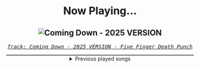 <div align="center"> 
<h1>Now Playing...</h1>

![Coming Down - 2025 VERSION](https://i.scdn.co/image/ab67616d00001e02edab03bf1b60f75e87975f1c)
--
_<samp><a href="https://open.spotify.com/track/3Uxz3VxvsD4YDSO5tHP3Jq">Track: Coming Down - 2025 VERSION - Five Finger Death Punch</a></samp>_

<div style="border: 1px #4B5054 solid"></div>
<details>
  <summary>
    Previous played songs
  </summary>
  <table>
    <thead>
      <tr>
        <th>
          Artist
        </th>
        <th>
          Song
        </th>
        <th>
          Link
        </th>
      </tr>
    </thead>
    <tbody>
      <tr><td>Five Finger Death Punch</td><td>Coming Down - 2025 VERSION</td><td><a href="https://open.spotify.com/track/3Uxz3VxvsD4YDSO5tHP3Jq">https://open.spotify.com/track/3Uxz3VxvsD4YDSO5tHP3Jq</a></td></tr><tr><td>Scary Kids Scaring Kids</td><td>Adrenaline</td><td><a href="https://open.spotify.com/track/2b0yGnhRhCPTQJGpeGFwzi">https://open.spotify.com/track/2b0yGnhRhCPTQJGpeGFwzi</a></td></tr><tr><td>Manafest</td><td>Ready To Go</td><td><a href="https://open.spotify.com/track/7y7djRhusGyJUtICeIMm5N">https://open.spotify.com/track/7y7djRhusGyJUtICeIMm5N</a></td></tr><tr><td>Nick Reynaert</td><td>Angel in Disguise</td><td><a href="https://open.spotify.com/track/76qiCgp7zYaxtsNPtZFhum">https://open.spotify.com/track/76qiCgp7zYaxtsNPtZFhum</a></td></tr><tr><td>Caleb Hyles</td><td>Abstraction - Metal Version</td><td><a href="https://open.spotify.com/track/0WSNqskPoJ10XmPHZGC20H">https://open.spotify.com/track/0WSNqskPoJ10XmPHZGC20H</a></td></tr><tr><td>STARSET</td><td>SILOS</td><td><a href="https://open.spotify.com/track/5tdXeZOLP0dUVhJ5tTxCJW">https://open.spotify.com/track/5tdXeZOLP0dUVhJ5tTxCJW</a></td></tr><tr><td>Mimi Phoenix</td><td>redo</td><td><a href="https://open.spotify.com/track/5lwIfh4U7TaXZR79rTffMq">https://open.spotify.com/track/5lwIfh4U7TaXZR79rTffMq</a></td></tr><tr><td>Citizen Soldier</td><td>Sit in Your Shadows</td><td><a href="https://open.spotify.com/track/3wUGbZk8lbJffP1wOvUr6m">https://open.spotify.com/track/3wUGbZk8lbJffP1wOvUr6m</a></td></tr><tr><td>TOPHAMHAT-KYO</td><td>The rogue rhymebook (feat. RUSTAGE & DEMONDICE)</td><td><a href="https://open.spotify.com/track/61aNYkakzoAOuwFVPWi4CD">https://open.spotify.com/track/61aNYkakzoAOuwFVPWi4CD</a></td></tr><tr><td>Of Mice & Men</td><td>Wake Up</td><td><a href="https://open.spotify.com/track/0mNM0k99pox3oMwZQrRYld">https://open.spotify.com/track/0mNM0k99pox3oMwZQrRYld</a></td></tr><tr><td>INVADR76</td><td>Ruthless</td><td><a href="https://open.spotify.com/track/6Kem9Acp5orxqFzJmlHzpI">https://open.spotify.com/track/6Kem9Acp5orxqFzJmlHzpI</a></td></tr><tr><td>Shrezzers</td><td>RESTART</td><td><a href="https://open.spotify.com/track/0AqeWuKztRf3OoxBp1evTM">https://open.spotify.com/track/0AqeWuKztRf3OoxBp1evTM</a></td></tr><tr><td>Euryeth</td><td>Vampiric Rampage</td><td><a href="https://open.spotify.com/track/6fDtmOFyn4MF57M2sInmRr">https://open.spotify.com/track/6fDtmOFyn4MF57M2sInmRr</a></td></tr><tr><td>Jonathan Young</td><td>Sleeping In The Cold Below</td><td><a href="https://open.spotify.com/track/78PEVPSlk7xnAOZk3kmPi2">https://open.spotify.com/track/78PEVPSlk7xnAOZk3kmPi2</a></td></tr><tr><td>ENMA</td><td>Kamehameha</td><td><a href="https://open.spotify.com/track/3go2BkjnUJCx1YZmR6LWli">https://open.spotify.com/track/3go2BkjnUJCx1YZmR6LWli</a></td></tr><tr><td>Brian Tyler</td><td>Mustang Nismo</td><td><a href="https://open.spotify.com/track/1KFg8BWCMwBRmDbEUdorty">https://open.spotify.com/track/1KFg8BWCMwBRmDbEUdorty</a></td></tr><tr><td>Don Omar</td><td>Conteo</td><td><a href="https://open.spotify.com/track/1hAdFL0nX23YcYxjJ02yxs">https://open.spotify.com/track/1hAdFL0nX23YcYxjJ02yxs</a></td></tr><tr><td>Teriyaki Boyz</td><td>Tokyo Drift (Fast & Furious) - From "The Fast And The Furious: Tokyo Drift" Soundtrack</td><td><a href="https://open.spotify.com/track/0upFohXrGxIIAjyaJmCkMU">https://open.spotify.com/track/0upFohXrGxIIAjyaJmCkMU</a></td></tr><tr><td>Spiderbait</td><td>Black Betty - Single Edit</td><td><a href="https://open.spotify.com/track/7uSsHbBFFAnkRQR1rDwP3L">https://open.spotify.com/track/7uSsHbBFFAnkRQR1rDwP3L</a></td></tr><tr><td>Don Omar</td><td>Bandoleros</td><td><a href="https://open.spotify.com/track/2pr7niU3YfbVMQZxzsXubr">https://open.spotify.com/track/2pr7niU3YfbVMQZxzsXubr</a></td></tr>
    </tbody>
  </table>
</details>

</div>

